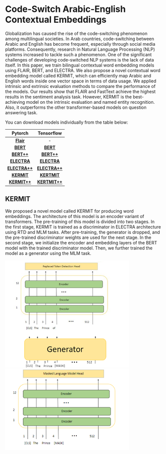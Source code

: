 # Code-Switch Arabic-English Contextual Embeddings
  Globalization has caused the rise of the code-switching phenomenon among multilingual societies. In Arab countries, code-switching between Arabic and English has become frequent, especially through social media platforms. Consequently, research in Natural Language Processing (NLP) systems increased to tackle such a phenomenon. One of the significant challenges of developing code-switched NLP systems is the lack of data itself. In this paper, we train bilingual contextual word embedding models using FLAIR, BERT, and ELECTRA.
  We also propose a novel contextual word embedding model called KERMIT, which can efficiently map Arabic and English words inside one vector space in terms of data usage. We applied intrinsic and extrinsic evaluation methods to compare the performance of the models. Our results show that FLAIR and FastText achieve the highest results in the sentiment analysis task. However, KERMIT is the best-achieving model on the intrinsic evaluation and named entity recognition. Also, it outperforms the other transformer-based models on question answering task.

You can download models individually from the table below:

|Pytorch|Tensorflow|
|:---:|:---:|
|[**Flair**][flair]|-|
|[**BERT**][BERT]|[**BERT**][BERT_tf]|
|[**BERT++**][BERT++]|[**BERT++**][BERT_tf_++]|
|[**ELECTRA**][ELECTRA]|[**ELECTRA**][ELECTRA_tf]|
|[**ELECTRA++**][ELECTRA++]|[**ELECTRA++**][ELECTRA_tf_++]|
|[**KERMIT**][KERMIT]|[**KERTMIT**][KERMIT_tf]|
|[**KERMIT++**][KERMIT++]|[**KERTMIT++**][KERMIT_tf_++]|






 
[flair]: https://drive.google.com/drive/folders/1-ORpdwtqGvCWq2SgO9NSbr3_RBHk1VBZ?usp=sharing 
[BERT]: https://drive.google.com/drive/folders/114LStAAM2qWvq01CYSU4b5hD8Q_U306S?usp=sharing
[BERT_tf]: https://drive.google.com/drive/folders/10ZMFOxNfOenYU2fUX5ZNy1CGKRRD6U85?usp=sharing
[BERT++]: https://drive.google.com/drive/folders/1LtkagKM18FLLVF8TkNwTABOKv8s3uJtV?usp=sharing
[BERT_tf_++]: https://drive.google.com/drive/folders/1jiEEyW0zoowtbfSPXh10c7Seqk2vpgqI?usp=sharing
[ELECTRA]: https://drive.google.com/drive/folders/1-D6PCryUoQQc_Zf5PlZpZgiuhS4tR-rT?usp=sharing
[ELECTRA_tf]: https://drive.google.com/drive/folders/1-V9Dw5k4tdmVZAEbPVnL8PdYX0OhXOEq?usp=sharing
[ELECTRA++]: https://drive.google.com/drive/folders/1-U8B5oBtZzVmjyuDkss72lkEMJE8hQL2?usp=sharing
[ELECTRA_tf_++]: https://drive.google.com/drive/folders/1--wrqh9xKcnPb-MujeF4-aQI3_PpyP_3?usp=sharing
[KERMIT]: https://drive.google.com/drive/folders/1_gL0C7O8sEimLo82CComOYSlBh1aycIt?usp=sharing
[KERMIT_tf]: https://drive.google.com/drive/folders/1-9VscQEIwZzOmC5C2EggHnjaelkFbqfj?usp=sharing
[KERMIT++]: https://drive.google.com/drive/folders/1-Wdy16mK1sNYeVmM2SUh9aBLkoH9bnzZ?usp=sharing
[KERMIT_tf_++]: https://drive.google.com/drive/folders/1-4KAldz-Mz5fvU8u5TrjvQBG_4UDCURo?usp=sharing

## KERMIT
We proposed a novel model called KERMIT for producing word embeddings. The architecture of this model is an encoder variant of transformers. The pre-training of this model is divided into two stages. In the first stage, KERMIT is trained as a discriminator in ELECTRA architecture using RTD and MLM tasks. After pre-training, the generator is dropped, and the pre-trained discriminator weights are used for the next stage. In the second stage, we initialize the encoder and embedding layers of the BERT model with the trained discriminator model. Then, we further trained the model as a generator using the MLM task.
<p float="left">
<img src="KERMIT_L_fig.PNG" width=400 /> <img src="KERMIT_R_fig.PNG" width=400 />  
  </p>



